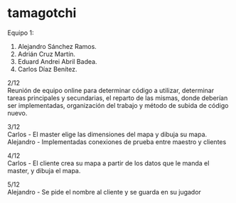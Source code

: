 # tamagotchi
Equipo 1: 
1. Alejandro Sánchez Ramos.
2. Adrián Cruz Martín.
3. Eduard Andrei Abril Badea.
4. Carlos Díaz Benítez.

2/12<br/>
Reunión de equipo online para determinar código a utilizar, determinar tareas principales y secundarias, el reparto de las mismas, donde deberían ser implementadas, organización del trabajo y método de subida de código nuevo.

3/12<br/>
Carlos - El master elige las dimensiones del mapa y dibuja su mapa.<br/>
Alejandro - Implementadas conexiones de prueba entre maestro y clientes

4/12<br/>
Carlos - El cliente crea su mapa a partir de los datos que le manda el master, y dibuja el mapa.<br/>

5/12<br/>
Alejandro - Se pide el nombre al cliente y se guarda en su jugador
